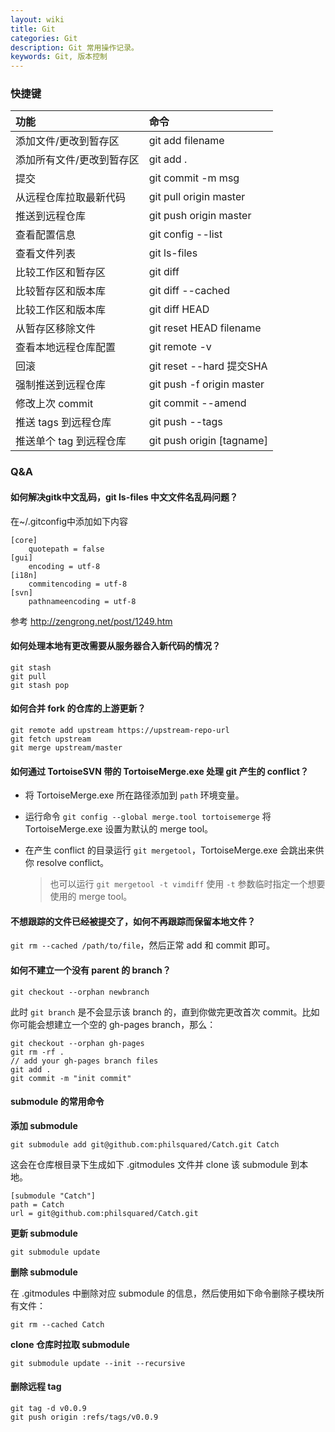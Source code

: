 ```yaml
---
layout: wiki
title: Git
categories: Git
description: Git 常用操作记录。
keywords: Git, 版本控制
---
```


### 快捷键

| 功能                      | 命令                      |
|:--------------------------|:--------------------------|
| 添加文件/更改到暂存区     | git add filename          |
| 添加所有文件/更改到暂存区 | git add .                 |
| 提交                      | git commit -m msg         |
| 从远程仓库拉取最新代码    | git pull origin master    |
| 推送到远程仓库            | git push origin master    |
| 查看配置信息              | git config --list         |
| 查看文件列表              | git ls-files              |
| 比较工作区和暂存区        | git diff                  |
| 比较暂存区和版本库        | git diff --cached         |
| 比较工作区和版本库        | git diff HEAD             |
| 从暂存区移除文件          | git reset HEAD filename   |
| 查看本地远程仓库配置      | git remote -v             |
| 回滚                      | git reset --hard 提交SHA  |
| 强制推送到远程仓库        | git push -f origin master |
| 修改上次 commit           | git commit --amend        |
| 推送 tags 到远程仓库      | git push --tags           |
| 推送单个 tag 到远程仓库   | git push origin [tagname] |

### Q&A

#### 如何解决gitk中文乱码，git ls-files 中文文件名乱码问题？

   在~/.gitconfig中添加如下内容

   ```
   [core]
       quotepath = false
   [gui]
       encoding = utf-8
   [i18n]
       commitencoding = utf-8 
   [svn]
       pathnameencoding = utf-8 
   ```

   参考 <http://zengrong.net/post/1249.htm>

#### 如何处理本地有更改需要从服务器合入新代码的情况？

   ```
   git stash
   git pull
   git stash pop
   ```

#### 如何合并 fork 的仓库的上游更新？

   ```
   git remote add upstream https://upstream-repo-url
   git fetch upstream
   git merge upstream/master
   ```

#### 如何通过 TortoiseSVN 带的 TortoiseMerge.exe 处理 git 产生的 conflict？
   * 将 TortoiseMerge.exe 所在路径添加到 `path` 环境变量。
   * 运行命令 `git config --global merge.tool tortoisemerge` 将 TortoiseMerge.exe 设置为默认的 merge tool。
   * 在产生 conflict 的目录运行 `git mergetool`，TortoiseMerge.exe 会跳出来供你 resolve conflict。

     > 也可以运行 `git mergetool -t vimdiff` 使用 `-t` 参数临时指定一个想要使用的 merge tool。

#### 不想跟踪的文件已经被提交了，如何不再跟踪而保留本地文件？

   `git rm --cached /path/to/file`，然后正常 add 和 commit 即可。

#### 如何不建立一个没有 parent 的 branch？

   ```
   git checkout --orphan newbranch
   ```
   
   此时 `git branch` 是不会显示该 branch 的，直到你做完更改首次 commit。比如你可能会想建立一个空的 gh-pages branch，那么：

   ```
   git checkout --orphan gh-pages
   git rm -rf .
   // add your gh-pages branch files
   git add .
   git commit -m "init commit"
   ```

#### submodule 的常用命令

   **添加 submodule**

   ```
   git submodule add git@github.com:philsquared/Catch.git Catch
   ```

   这会在仓库根目录下生成如下 .gitmodules 文件并 clone 该 submodule 到本地。

   ```
   [submodule "Catch"]
   path = Catch
   url = git@github.com:philsquared/Catch.git
   ```

   **更新 submodule**

   ```
   git submodule update
   ```

   **删除 submodule**

   在 .gitmodules 中删除对应 submodule 的信息，然后使用如下命令删除子模块所有文件：

   ```
   git rm --cached Catch
   ```

   **clone 仓库时拉取 submodule**

   ```
   git submodule update --init --recursive
   ```

#### 删除远程 tag

   ```git
   git tag -d v0.0.9
   git push origin :refs/tags/v0.0.9
   ```
